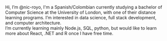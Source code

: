 Hi, I’m @nic-royo, I'm a Spanish/Colombian currently studying a bachelor of Computer Science at the University of London, with one of their distance learning programs.
I’m interested in data science, full stack development, and computer architecture.  
I’m currently learning mainly Node.js, SQL, python, but would like to learn more about React, .NET and R once I have free time.


<!---
nic-royo/nic-royo is a ✨ special ✨ repository because its `README.md` (this file) appears on your GitHub profile.
You can click the Preview link to take a look at your changes.
--->
